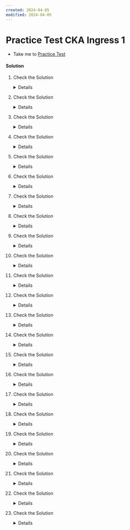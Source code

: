 ```yaml
---
created: 2024-04-05
modified: 2024-04-05
---
```

# Practice Test CKA Ingress 1

  - Take me to [Practice Test](https://kodekloud.com/topic/practice-test-cka-ingress-networking-1/)

#### Solution 

  1. Check the Solution

     <details>

      ```
      Ok
      ```
     </details>
  
  2. Check the Solution

     <details>

      ```
      INGRESS-SPACE
      ```
     </details>

  3. Check the Solution

     <details>

      ```
      NGINX-INGRESS-CONTROLLER
      ```
     </details>

  4. Check the Solution

     <details>

      ```
      APP-SPACE
      ```
     </details>

  5. Check the Solution

     <details>

      ```
      3
      ```
     </details>

  6. Check the Solution

     <details>

      ```
      APP-SPACE
      ```
     </details>

  7. Check the Solution

     <details>

      ```
      INGRESS-WEAR-WATCH
      ```
     </details>

  8. Check the Solution

     <details>

      ```
      ALL-HOSTS(*)
      ```
     </details>

  9. Check the Solution

     <details>

      ```
      WEAR-SERVICE
      ```
     </details>

  10. Check the Solution

      <details>

       ```
        /WATCH
       ```
      </details>

  11. Check the Solution

      <details>

       ```
        DEFAULT-HTTP-BACKEND
       ```
      </details>

  12. Check the Solution

      <details>

       ```
        404-ERROR-PAGE
       ```
      </details>

  13. Check the Solution

      <details>

       ```
        OK
       ```
      </details>

  14. Check the Solution

      <details>
 
        ```
        kubectl edit ingress --namespace app-space
        ```
        Change the path from /watch to /stream
    
        OR
 
        ```yaml
        apiVersion: v1
        items:
        - apiVersion: extensions/v1beta1
          kind: Ingress
          metadata:
            annotations:
              nginx.ingress.kubernetes.io/rewrite-target: /
              nginx.ingress.kubernetes.io/ssl-redirect: "false"
            name: ingress-wear-watch
            namespace: app-space
          spec:
            rules:
            - http:
                paths:
                - backend:
                    serviceName: wear-service
                    servicePort: 8080
                  path: /wear
                  pathType: ImplementationSpecific
                - backend:
                    serviceName: video-service
                    servicePort: 8080
                  path: /stream
                  pathType: ImplementationSpecific
          status:
            loadBalancer:
              ingress:
              - {}
        kind: List
        metadata:
          resourceVersion: ""
          selfLink: ""
       ```
      </details>

  15. Check the Solution

      <details>

       ```
        OK
       ```
      </details>

  16. Check the Solution

      <details>

       ```
        404 ERROR PAGE
       ```
      </details>

  17. Check the Solution

      <details>

       ```
        OK
       ```
      </details>

  18. Check the Solution

      <details>

        Run the command `kubectl edit ingress --namespace app-space` and add a new Path entry for the new service.

        OR

       ```yaml
       apiVersion: v1
       items:
       - apiVersion: extensions/v1beta1
         kind: Ingress
         metadata:
           annotations:
             nginx.ingress.kubernetes.io/rewrite-target: /
             nginx.ingress.kubernetes.io/ssl-redirect: "false"
           name: ingress-wear-watch
           namespace: app-space
         spec:
           rules:
           - http:
               paths:
               - backend:
                   serviceName: wear-service
                   servicePort: 8080
                 path: /wear
                 pathType: ImplementationSpecific
               - backend:
                   serviceName: video-service
                   servicePort: 8080
                 path: /stream
                 pathType: ImplementationSpecific
               - backend:
                   serviceName: food-service
                   servicePort: 8080
                 path: /eat
                 pathType: ImplementationSpecific
         status:
           loadBalancer:
             ingress:
             - {}
       kind: List
       metadata:
         resourceVersion: ""
         selfLink: ""
       ```
      </details>

  19. Check the Solution

      <details>

       ```
        OK
       ```
      </details>

  20. Check the Solution

      <details>

       ```
        CRITICAL-SPACE
       ```
      </details>

  21. Check the Solution

      <details>

       ```
        WEBAPP-PAY
       ```
      </details>

  22. Check the Solution

      <details>

      ```yaml
      apiVersion: networking.k8s.io/v1
      kind: Ingress
      metadata:
        name: test-ingress
        namespace: critical-space
        annotations:
          nginx.ingress.kubernetes.io/rewrite-target: /
          nginx.ingress.kubernetes.io/ssl-redirect: "false"
      spec:
        rules:
        - http:
            paths:
            - path: /pay
              pathType: Prefix
              backend:
                service:
                  name: pay-service
                  port:
                    number: 8282 
       ```
        </details>

  23. Check the Solution

      <details>

       ```
        OK
       ```
      </details>
